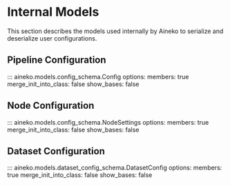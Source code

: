 # Internal Models

This section describes the models used internally by Aineko to serialize and deserialize user configurations.

## Pipeline Configuration

::: aineko.models.config_schema.Config
    options:
        members: true
        merge_init_into_class: false
        show_bases: false

## Node Configuration

::: aineko.models.config_schema.NodeSettings
    options:
        members: true
        merge_init_into_class: false
        show_bases: false

## Dataset Configuration

::: aineko.models.dataset_config_schema.DatasetConfig
    options:
        members: true
        merge_init_into_class: false
        show_bases: false